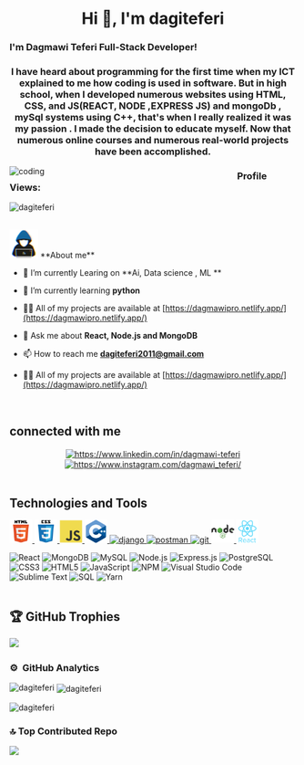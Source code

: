 <h1 align="center">Hi 👋, I'm dagiteferi</h1>
<h3 align="left">I'm Dagmawi Teferi  Full-Stack Developer! </h3> 
<h3 align="center">I have heard about programming for the first time when my ICT explained to me how coding is used in software. But in high school, when I developed numerous websites using HTML, CSS, and JS(REACT, NODE ,EXPRESS JS) and mongoDb , mySql systems using C++, that's when I really realized it was my passion . I made the decision to educate myself. Now that numerous online courses and numerous real-world projects have been accomplished.</h3>

<img align="left" alt="coding" width ="400" src="https://github.com/Adam-pw/Adam-pw/blob/main/animation_500_kxa883sd.gif?raw=true">

<p align="left"><h3>Profile Views:</h3> <img src="https://komarev.com/ghpvc/?username=dagiteferi&label=Profile%20views&color=0e75b6&style=flat" alt="dagiteferi" /> </p>


<br>
<picture><img src = "https://github.com/0xAbdulKhalid/0xAbdulKhalid/raw/main/assets/mdImages/about_me.gif" width = 50px></picture> **About me**

- 🔭 I’m currently Learing on **Ai, Data science , ML **

- 🌱 I’m currently learning **python**

- 👨‍💻 All of my projects are available at [https://dagmawipro.netlify.app/](https://dagmawipro.netlify.app/)

- 💬 Ask me about **React, Node.js and MongoDB**

- 📫 How to reach me **dagiteferi2011@gmail.com**

- 👨‍💻 All of my projects are available at [https://dagmawipro.netlify.app/](https://dagmawipro.netlify.app/)
 
<br>

<h2 align="left">connected with me </h2>
<div align="center">
<a href="https://linkedin.com/in/https://www.linkedin.com/in/dagmawi-teferi" target="blank"><img align="center" src="https://raw.githubusercontent.com/rahuldkjain/github-profile-readme-generator/master/src/images/icons/Social/linked-in-alt.svg" alt="https://www.linkedin.com/in/dagmawi-teferi" height="30" width="40" /></a>
<a href="https://instagram.com/https://www.instagram.com/dagmawi_teferi/" target="blank"><img align="center" src="https://raw.githubusercontent.com/rahuldkjain/github-profile-readme-generator/master/src/images/icons/Social/instagram.svg" alt="https://www.instagram.com/dagmawi_teferi/" height="30" width="40" /></a>  
 
</div> 

<br>

##  Technologies and Tools
<p align="left"> 
<a href="https://www.w3.org/html/" target="_blank"> <img src="https://raw.githubusercontent.com/devicons/devicon/master/icons/html5/html5-original-wordmark.svg" alt="html5" width="40" height="40"/> </a>
    <a href="https://www.w3schools.com/css/" target="_blank"> <img src="https://raw.githubusercontent.com/devicons/devicon/master/icons/css3/css3-original-wordmark.svg" alt="css3" width="40" height="40"/> </a>
 <a href="https://developer.mozilla.org/en-US/docs/Web/JavaScript" target="_blank"> <img src="https://raw.githubusercontent.com/devicons/devicon/master/icons/javascript/javascript-original.svg" alt="javascript" width="40" height="40"/>
 <a href="https://www.w3schools.com/cpp/" target="_blank" rel="noreferrer"> <img src="https://raw.githubusercontent.com/devicons/devicon/master/icons/cplusplus/cplusplus-original.svg" alt="cplusplus" width="40" height="40"/> </a><a href="https://www.djangoproject.com/" target="_blank" rel="noreferrer"> <img src="https://cdn.worldvectorlogo.com/logos/django.svg" alt="django" width="40" height="40"/> <a href="https://www.postman.com/" target="_blank"> <img src="https://www.vectorlogo.zone/logos/getpostman/getpostman-icon.svg" alt="postman" width="40" height="40"/> </a>  
  <a href="https://git-scm.com/" target="_blank"> <img src="https://www.vectorlogo.zone/logos/git-scm/git-scm-icon.svg" alt="git" width="40" height="40"/> </a>
 <a href="https://nodejs.org" target="_blank"> <img src="https://raw.githubusercontent.com/devicons/devicon/master/icons/nodejs/nodejs-original-wordmark.svg" alt="nodejs" width="40" height="40"/> </a>
  <a href="https://reactjs.org/" target="_blank"> <img src="https://raw.githubusercontent.com/devicons/devicon/master/icons/react/react-original-wordmark.svg" alt="react" width="40" height="40"/> </a>

 
![React](https://img.shields.io/badge/react-%2320232a.svg?style=for-the-badge&logo=react&logoColor=%2361DAFB)
![MongoDB](https://img.shields.io/badge/MongoDB-%234ea94b.svg?style=for-the-badge&logo=mongodb&logoColor=white)
![MySQL](https://img.shields.io/badge/mysql-%2300f.svg?style=for-the-badge&logo=mysql&logoColor=white)
![Node.js](https://img.shields.io/badge/node.js-6DA55F?style=for-the-badge&logo=node.js&logoColor=white)
![Express.js](https://img.shields.io/badge/express.js-%23404d59.svg?style=for-the-badge&logo=express&logoColor=%2361DAFB)
![PostgreSQL](https://img.shields.io/badge/postgresql-%23316192.svg?style=for-the-badge&logo=postgresql&logoColor=white)
![CSS3](https://img.shields.io/badge/css3-%231572B6.svg?style=for-the-badge&logo=css3&logoColor=white)
![HTML5](https://img.shields.io/badge/html5-%23E34F26.svg?style=for-the-badge&logo=html5&logoColor=white)
![JavaScript](https://img.shields.io/badge/javascript-%23F7DF1E.svg?style=for-the-badge&logo=javascript&logoColor=black)
![NPM](https://img.shields.io/badge/npm-%23CB3837.svg?style=for-the-badge&logo=npm&logoColor=white)
![Visual Studio Code](https://img.shields.io/badge/VS%20Code-0078d7?style=for-the-badge&logo=visual%20studio%20code&logoColor=white)
![Sublime Text](https://img.shields.io/badge/sublime_text-%23575757.svg?style=for-the-badge&logo=sublime-text&logoColor=important)
![SQL](https://img.shields.io/badge/sql-%230066CC.svg?style=for-the-badge&logo=sql&logoColor=white)
![Yarn](https://img.shields.io/badge/yarn-%232C8EBB.svg?style=for-the-badge&logo=yarn&logoColor=white)
<br><br>
## 🏆 GitHub Trophies
![](https://github-profile-trophy.vercel.app/?username=dagiteferi&theme=radical&no-frame=false&no-bg=true&margin-w=4)

### ⚙️ &nbsp;GitHub Analytics
<p>
 
<p><img align="left" src="https://github-readme-stats.vercel.app/api/top-langs?username=dagiteferi&show_icons=true&locale=en&layout=compact" alt="dagiteferi" /></p>

<p>&nbsp;<img align="center" src="https://github-readme-stats.vercel.app/api?username=dagiteferi&show_icons=true&locale=en" alt="dagiteferi" /></p>

<p><img align="center" src="https://github-readme-streak-stats.herokuapp.com/?user=dagiteferi&" alt="dagiteferi" /></p>
</p>


### 🔝 Top Contributed Repo
![](https://github-contributor-stats.vercel.app/api?username=dagiteferi&limit=5&theme=dark&combine_all_yearly_contributions=true)



